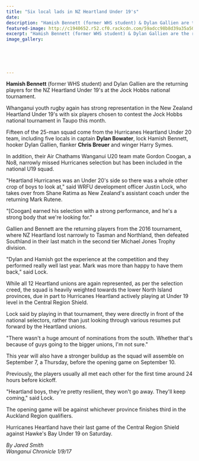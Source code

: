 ```yaml
---
title: "Six local lads in NZ Heartland Under 19's"
date: 
description: "Hamish Bennett (former WHS student) & Dylan Gallien are the returning players for the NZ Heartland Under 19's..."
featured-image: http://c1940652.r52.cf0.rackcdn.com/59adcc98b8d39a35a50005f0/NZ-Heartland-U19-Bennett-Aug-chron.jpg
excerpt: "Hamish Bennett (former WHS student) & Dylan Gallien are the returning players for the NZ Heartland Under 19's at the Jock Hobbs national tournament."
image_gallery:
    
    
    
    
    
---
```


<p><span><span><strong>Hamish Bennett</strong> (f<span>ormer WHS student) and</span><span>&nbsp;</span></span>Dylan Gallien are the returning players for the NZ Heartland Under 19's at the Jock Hobbs national tournament.</span></p>
<p class="element element-paragraph">Whanganui youth rugby again has strong representation in the New Zealand Heartland Under 19's with six players chosen to contest the Jock Hobbs national tournament in Taupo this month.</p>
<p class="element element-paragraph">Fifteen of the 25-man squad come from the Hurricanes Heartland Under 20 team, including five locals in captain <strong>Dylan Bowater</strong>, lock Hamish Bennett, hooker Dylan Gallien, flanker <strong>Chris Breuer</strong> and winger Harry Symes.</p>
<p class="element element-paragraph">In addition, their Air Chathams Wanganui U20 team mate Gordon Coogan, a No8, narrowly missed Hurricanes selection but has been included in the national U19 squad.</p>
<p class="element element-paragraph">"Heartland Hurricanes was an Under 20's side so there was a whole other crop of boys to look at," said WRFU development officer Justin Lock, who takes over from Shane Ratima as New Zealand's assistant coach under the returning Mark Rutene.</p>
<p class="element element-paragraph">"[Coogan] earned his selection with a strong performance, and he's a strong body that we're looking for."</p>
<p class="element element-paragraph">Gallien and Bennett are the returning players from the 2016 tournament, where NZ Heartland lost narrowly to Tasman and Northland, then defeated Southland in their last match in the second tier Michael Jones Trophy division.</p>
<p class="element element-paragraph">"Dylan and Hamish got the experience at the competition and they performed really well last year. Mark was more than happy to have them back," said Lock.</p>
<p class="element element-paragraph">While all 12 Heartland unions are again represented, as per the selection creed, the squad is heavily weighted towards the lower North Island provinces, due in part to Hurricanes Heartland actively playing at Under 19 level in the Central Region Shield.</p>
<p class="element element-paragraph">Lock said by playing in that tournament, they were directly in front of the national selectors, rather than just looking through various resumes put forward by the Heartland unions.</p>
<p class="element element-paragraph">"There wasn't a huge amount of nominations from the south. Whether that's because of guys going to the bigger unions, I'm not sure."</p>
<p class="element element-paragraph">This year will also have a stronger buildup as the squad will assemble on September 7, a Thursday, before the opening game on September 10.</p>
<p class="element element-paragraph">Previously, the players usually all met each other for the first time around 24 hours before kickoff.</p>
<p class="element element-paragraph">"Heartland boys, they're pretty resilient, they won't go away. They'll keep coming," said Lock.</p>
<p class="element element-paragraph">The opening game will be against whichever province finishes third in the Auckland Region qualifiers.</p>
<p class="element element-paragraph">Hurricanes Heartland have their last game of the Central Region Shield against Hawke's Bay Under 19 on Saturday.</p>
<p class="element element-paragraph"><em>By Jared Smith</em><br /><em>Wanganui Chronicle 1/9/17</em></p>


